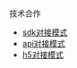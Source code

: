 <div class="sidebar-title ">技术合作</div>

* [sdk对接模式](/develop-native/apply)
* [api对接模式](/develop-native/apply) 
* [h5对接模式](/develop-native/apply) 